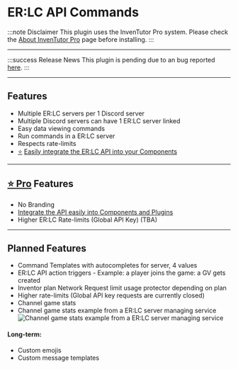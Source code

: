 # ER:LC API Commands

:::note Disclaimer
This plugin uses the InvenTutor Pro system. Please check the [About InvenTutor Pro](/docs/about-inventutor-pro.md) page before installing.
:::

***

:::success Release News
This plugin is pending due to an bug reported [here](https://forum.inventor.gg/t/flow-attempting-to-use-an-non-existant-cb/4633/3?u=8bitoe).
:::

***

## Features

* Multiple ER:LC servers per 1 Discord server
* Multiple Discord servers can have 1 ER:LC server linked
* Easy data viewing commands
* Run commands in a ER:LC server
* Respects rate-limits
* [⭐](/docs/about-inventutor-pro.md) [Easily integrate the ER:LC API into your Components](integrate-api-into-components.md)

***

## [⭐ Pro](/docs/about-inventutor-pro.md) Features

* No Branding
* [Integrate the API easily into Components and Plugins](integrate-api-into-components.md)
* Higher ER:LC Rate-limits (Global API Key) (TBA)

***

## Planned Features

* Command Templates with autocompletes for server, 4 values
* ER:LC API action triggers  - Example: a player joins the game: a GV gets created
* Inventor plan Network Request limit usage protector depending on plan
* Higher rate-limits (Global API key requests are currently closed)
* Channel game stats
* Channel game stats example from a ER:LC server managing service ![Channel game stats example from a ER:LC server managing service](/plugins/erlc-api-cmds/erlcvcstats.webp)

#### Long-term:

* Custom emojis
* Custom message templates
